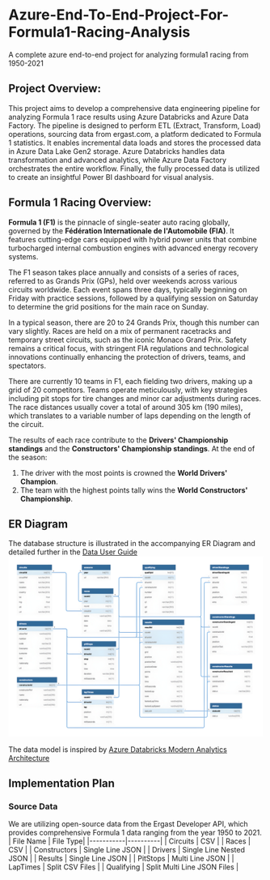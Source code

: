# Azure-End-To-End-Project-For-Formula1-Racing-Analysis
A complete azure end-to-end project for analyzing formula1 racing from 1950-2021

## Project Overview:
This project aims to develop a comprehensive data engineering pipeline for analyzing Formula 1 race results using Azure Databricks and Azure Data Factory. The pipeline is designed to perform ETL (Extract, Transform, Load) operations, sourcing data from ergast.com, a platform dedicated to Formula 1 statistics. It enables incremental data loads and stores the processed data in Azure Data Lake Gen2 storage. Azure Databricks handles data transformation and advanced analytics, while Azure Data Factory orchestrates the entire workflow. Finally, the fully processed data is utilized to create an insightful Power BI dashboard for visual analysis.

## Formula 1 Racing Overview:
**Formula 1 (F1)** is the pinnacle of single-seater auto racing globally, governed by the **Fédération Internationale de l'Automobile (FIA)**. It features cutting-edge cars equipped with hybrid power units that combine turbocharged internal combustion engines with advanced energy recovery systems.

The F1 season takes place annually and consists of a series of races, referred to as Grands Prix (GPs), held over weekends across various circuits worldwide. Each event spans three days, typically beginning on Friday with practice sessions, followed by a qualifying session on Saturday to determine the grid positions for the main race on Sunday.

In a typical season, there are 20 to 24 Grands Prix, though this number can vary slightly. Races are held on a mix of permanent racetracks and temporary street circuits, such as the iconic Monaco Grand Prix. Safety remains a critical focus, with stringent FIA regulations and technological innovations continually enhancing the protection of drivers, teams, and spectators.

There are currently 10 teams in F1, each fielding two drivers, making up a grid of 20 competitors. Teams operate meticulously, with key strategies including pit stops for tire changes and minor car adjustments during races. The race distances usually cover a total of around 305 km (190 miles), which translates to a variable number of laps depending on the length of the circuit.

The results of each race contribute to the **Drivers' Championship standings** and the **Constructors' Championship standings**. At the end of the season:
1. The driver with the most points is crowned the **World Drivers' Champion**.
2. The team with the highest points tally wins the **World Constructors' Championship**.

## ER Diagram
The database structure is illustrated in the accompanying ER Diagram and detailed further in the [Data User Guide](https://github.com/VBS-03/Formula1-Racing-Analysis-Azure-End-To-End-Project/blob/main/formula1_ergast_data_user_guide.txt)
![ER Diagram](Formula1_ergast_db_data_model.png)

The data model is inspired by [Azure Databricks Modern Analytics Architecture](https://learn.microsoft.com/en-us/azure/architecture/solution-ideas/articles/azure-databricks-modern-analytics-architecture)

## Implementation Plan
### Source Data
We are utilizing open-source data from the Ergast Developer API, which provides comprehensive Formula 1 data ranging from the year 1950 to 2021.
| File Name | File Type|
|-----------|----------|
| Circuits | CSV |
| Races	| CSV |
| Constructors | Single Line JSON |
| Drivers	| Single Line Nested JSON |
| Results	| Single Line JSON |
| PitStops | Multi Line JSON |
| LapTimes | Split CSV Files |
| Qualifying | Split Multi Line JSON Files |
